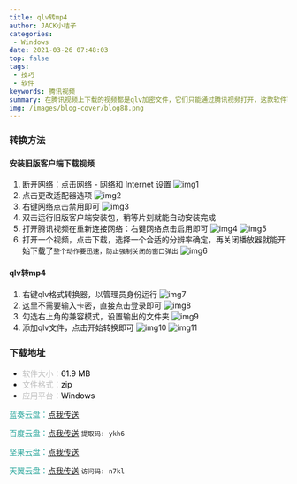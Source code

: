 ```yaml
---
title: qlv转mp4
author: JACK小桔子
categories: 
 - Windows
date: 2021-03-26 07:48:03
top: false
tags: 
 - 技巧
 - 软件
keywords: 腾讯视频
summary: 在腾讯视频上下载的视频都是qlv加密文件，它们只能通过腾讯视频打开，这款软件可以将qlv文件无损转换成mp4文件
img: /images/blog-cover/blog88.png
---
```

### 转换方法
#### 安装旧版客户端下载视频
1. 断开网络：点击网络 - 网络和 Internet 设置
![img1](/images/blog/blog88/img1.png "© JACK小桔子")
2. 点击更改适配器选项
![img2](/images/blog/blog88/img2.png "© JACK小桔子")
3. 右键网络点击禁用即可
![img3](/images/blog/blog88/img3.png "© JACK小桔子")
4. 双击运行旧版客户端安装包，稍等片刻就能自动安装完成
5. 打开腾讯视频在重新连接网络：右键网络点击启用即可
![img4](/images/blog/blog88/img4.png "© JACK小桔子")
![img5](/images/blog/blog88/img5.png "© JACK小桔子")
6. 打开一个视频，点击下载，选择一个合适的分辨率确定，再关闭播放器就能开始下载了`整个动作要迅速，防止强制关闭的窗口弹出`
![img6](/images/blog/blog88/img6.gif "© JACK小桔子")

#### qlv转mp4
1. 右键qlv格式转换器，以管理员身份运行
![img7](/images/blog/blog88/img7.png "© JACK小桔子")
2. 这里不需要输入卡密，直接点击登录即可
![img8](/images/blog/blog88/img8.png "© JACK小桔子")
3. 勾选右上角的兼容模式，设置输出的文件夹
![img9](/images/blog/blog88/img9.png "© JACK小桔子")
4. 添加qlv文件，点击开始转换即可
![img10](/images/blog/blog88/img10.png "© JACK小桔子")
![img11](/images/blog/blog88/img11.png "© JACK小桔子")

### 下载地址
* <font color = #bcbcbc>软件大小：</font><font color = #000000>61.9 MB</font>
* <font color = #bcbcbc>文件格式：</font><font color = #000000>zip</font>
* <font color = #bcbcbc>应用平台：</font><font color = #000000>Windows</font>

<font color = #26a59a>蓝奏云盘：</font>[点我传送](https://xjz3103.lanzoui.com/iB3cTnebkra)

<font color = #26a59a>百度云盘：</font>[点我传送](https://pan.baidu.com/s/1Q2N_BV9EtzPve3QD32JHDQ)  `提取码: ykh6`

<font color = #26a59a>坚果云盘：</font>[点我传送](https://www.jianguoyun.com/p/DVSObycQ8tX5CBirpeoD)

<font color = #26a59a>天翼云盘：</font>[点我传送](https://cloud.189.cn/t/Qvaum2JRbQzi)  `访问码: n7kl`